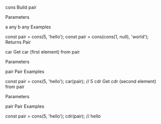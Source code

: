 cons
Build pair

Parameters

a any
b any
Examples

const pair = cons(5, 'hello');
const pair = cons(cons(1, null), 'world');
Returns Pair

car
Get car (first element) from pair

Parameters

pair Pair
Examples

const pair = cons(5, 'hello');
car(pair); // 5
cdr
Get cdr (second element) from pair

Parameters

pair Pair
Examples

const pair = cons(5, 'hello');
cdr(pair); // hello
